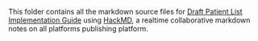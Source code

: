 This folder contains all the markdown source files for [Draft Patient List Implementation Guide](https://hackmd.io/iLbMj3DVTtaNjTsseYAo5g?view) using [HackMD](https://hackmd.io/), a realtime collaborative markdown notes on all platforms publishing platform. 
